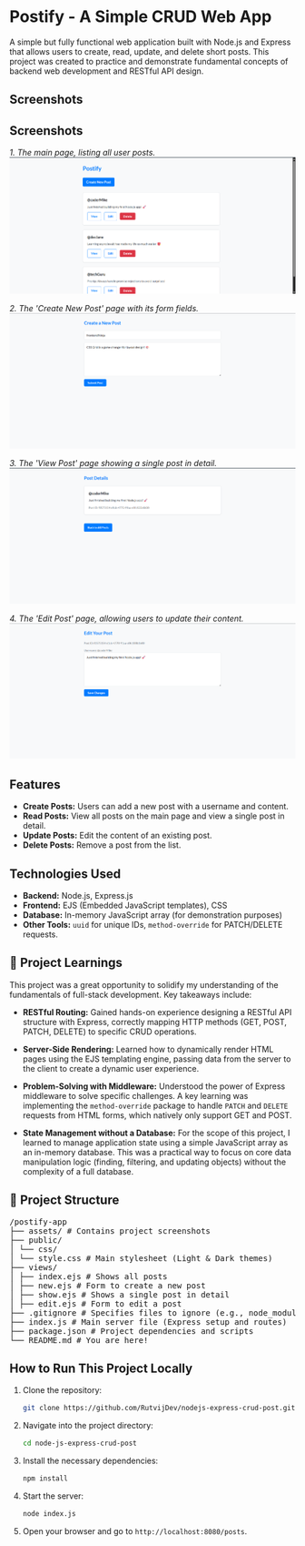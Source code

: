 # Postify - A Simple CRUD Web App

A simple but fully functional web application built with Node.js and Express that allows users to create, read, update, and delete short posts. This project was created to practice and demonstrate fundamental concepts of backend web development and RESTful API design.

## Screenshots

## Screenshots

_1. The main page, listing all user posts._
![Screenshot of the main page listing all posts](./assets/home_page.png)

_2. The 'Create New Post' page with its form fields._
![Screenshot of the create post page](./assets/create_post_page.png)

_3. The 'View Post' page showing a single post in detail._
![Screenshot of the view post page](./assets/view_post_page.png)

_4. The 'Edit Post' page, allowing users to update their content._
![Screenshot of the update post page](./assets/update_post_page.png)

## Features

- **Create Posts:** Users can add a new post with a username and content.
- **Read Posts:** View all posts on the main page and view a single post in detail.
- **Update Posts:** Edit the content of an existing post.
- **Delete Posts:** Remove a post from the list.

## Technologies Used

- **Backend:** Node.js, Express.js
- **Frontend:** EJS (Embedded JavaScript templates), CSS
- **Database:** In-memory JavaScript array (for demonstration purposes)
- **Other Tools:** `uuid` for unique IDs, `method-override` for PATCH/DELETE requests.

## 🧠 Project Learnings

This project was a great opportunity to solidify my understanding of the fundamentals of full-stack development. Key takeaways include:

- **RESTful Routing:** Gained hands-on experience designing a RESTful API structure with Express, correctly mapping HTTP methods (GET, POST, PATCH, DELETE) to specific CRUD operations.

- **Server-Side Rendering:** Learned how to dynamically render HTML pages using the EJS templating engine, passing data from the server to the client to create a dynamic user experience.

- **Problem-Solving with Middleware:** Understood the power of Express middleware to solve specific challenges. A key learning was implementing the `method-override` package to handle `PATCH` and `DELETE` requests from HTML forms, which natively only support GET and POST.

- **State Management without a Database:** For the scope of this project, I learned to manage application state using a simple JavaScript array as an in-memory database. This was a practical way to focus on core data manipulation logic (finding, filtering, and updating objects) without the complexity of a full database.

## 📂 Project Structure

<pre>
/postify-app
├── assets/ # Contains project screenshots
├── public/
│ └── css/
│ └── style.css # Main stylesheet (Light & Dark themes)
├── views/
│ ├── index.ejs # Shows all posts
│ ├── new.ejs # Form to create a new post
│ ├── show.ejs # Shows a single post in detail
│ ├── edit.ejs # Form to edit a post
├── .gitignore # Specifies files to ignore (e.g., node_modules)
├── index.js # Main server file (Express setup and routes)
├── package.json # Project dependencies and scripts
└── README.md # You are here!
</pre>

## How to Run This Project Locally

1.  Clone the repository:

    ```bash
    git clone https://github.com/RutvijDev/nodejs-express-crud-post.git
    ```

2.  Navigate into the project directory:
    ```bash
    cd node-js-express-crud-post
    ```
3.  Install the necessary dependencies:
    ```bash
    npm install
    ```
4.  Start the server:
    ```bash
    node index.js
    ```
5.  Open your browser and go to `http://localhost:8080/posts`.
